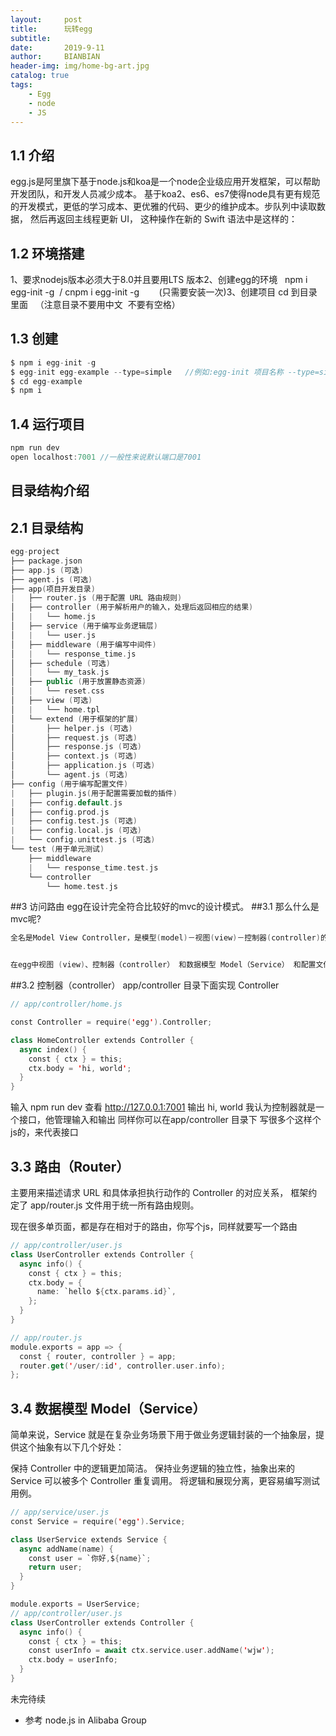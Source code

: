 ```yaml
---
layout:     post
title:      玩转egg
subtitle:   
date:       2019-9-11
author:    	BIANBIAN
header-img: img/home-bg-art.jpg
catalog: true
tags:
    - Egg
    - node
    - JS
---
```



## 1.1 介绍

egg.js是阿里旗下基于node.js和koa是一个node企业级应用开发框架，可以帮助开发团队，和开发人员减少成本。
基于koa2、es6、es7使得node具有更有规范的开发模式，更低的学习成本、更优雅的代码、更少的维护成本。步队列中读取数据， 然后再返回主线程更新 UI， 这种操作在新的 Swift 语法中是这样的：

## 1.2 环境搭建

1、要求nodejs版本必须大于8.0并且要用LTS 版本2、创建egg的环境   npm i egg-init -g  / cnpm i egg-init -g        (只需要安装一次)3、创建项目	cd 到目录里面   （注意目录不要用中文  不要有空格）

## 1.3 创建

```javascript
$ npm i egg-init -g
$ egg-init egg-example --type=simple   //例如:egg-init 项目名称 --type=simple
$ cd egg-example
$ npm i

```
## 1.4 运行项目
```swift
npm run dev  
open localhost:7001 //一般性来说默认端口是7001
```

## 目录结构介绍
## 2.1 目录结构

```swift
egg-project
├── package.json
├── app.js (可选)
├── agent.js (可选)
├── app(项目开发目录)
|   ├── router.js (用于配置 URL 路由规则)
│   ├── controller (用于解析用户的输入，处理后返回相应的结果)
│   |   └── home.js
│   ├── service (用于编写业务逻辑层)
│   |   └── user.js
│   ├── middleware (用于编写中间件)
│   |   └── response_time.js
│   ├── schedule (可选)
│   |   └── my_task.js
│   ├── public (用于放置静态资源)
│   |   └── reset.css
│   ├── view (可选)
│   |   └── home.tpl
│   └── extend (用于框架的扩展)
│       ├── helper.js (可选)
│       ├── request.js (可选)
│       ├── response.js (可选)
│       ├── context.js (可选)
│       ├── application.js (可选)
│       └── agent.js (可选)
├── config (用于编写配置文件)
|   ├── plugin.js(用于配置需要加载的插件)
|   ├── config.default.js
│   ├── config.prod.js
|   ├── config.test.js (可选)
|   ├── config.local.js (可选)
|   └── config.unittest.js (可选)
└── test (用于单元测试)
    ├── middleware
    |   └── response_time.test.js
    └── controller
        └── home.test.js
```
##3 访问路由
egg在设计完全符合比较好的mvc的设计模式。
##3.1 那么什么是mvc呢?

```swift
全名是Model View Controller，是模型(model)－视图(view)－控制器(controller)的缩写，一种软件设计典范。


在egg中视图 (view)、控制器（controller） 和数据模型 Model（Service） 和配置文件（config）
```
##3.2 控制器（controller）
app/controller 目录下面实现 Controller


```swift
// app/controller/home.js

const Controller = require('egg').Controller;

class HomeController extends Controller {
  async index() {
    const { ctx } = this;
    ctx.body = 'hi, world';
  }
}

```
输入 npm run dev 查看 http://127.0.0.1:7001 输出  hi, world
我认为控制器就是一个接口，他管理输入和输出
同样你可以在app/controller 目录下 写很多个这样个js的，来代表接口


## 3.3 路由（Router）

主要用来描述请求 URL 和具体承担执行动作的 Controller 的对应关系， 框架约定了 app/router.js 文件用于统一所有路由规则。

现在很多单页面，都是存在相对于的路由，你写个js，同样就要写一个路由

```swift
// app/controller/user.js
class UserController extends Controller {
  async info() {
    const { ctx } = this;
    ctx.body = {
      name: `hello ${ctx.params.id}`,
    };
  }
}

// app/router.js
module.exports = app => {
  const { router, controller } = app;
  router.get('/user/:id', controller.user.info);
};


```
## 3.4 数据模型 Model（Service）

简单来说，Service 就是在复杂业务场景下用于做业务逻辑封装的一个抽象层，提供这个抽象有以下几个好处：

保持 Controller 中的逻辑更加简洁。
保持业务逻辑的独立性，抽象出来的 Service 可以被多个 Controller 重复调用。
将逻辑和展现分离，更容易编写测试用例。


```swift
// app/service/user.js
const Service = require('egg').Service;

class UserService extends Service {
  async addName(name) {
    const user = `你好,${name}`;
    return user;
  }
}

module.exports = UserService;
// app/controller/user.js
class UserController extends Controller {
  async info() {
    const { ctx } = this;
    const userInfo = await ctx.service.user.addName('wjw');
    ctx.body = userInfo;
  }
}


```
未完待续

- 参考 node.js in Alibaba Group